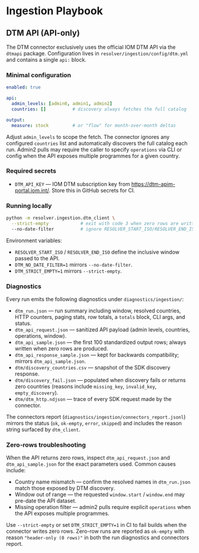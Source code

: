 # Ingestion Playbook

## DTM API (API-only)

The DTM connector exclusively uses the official IOM DTM API via the `dtmapi` package. Configuration lives in
`resolver/ingestion/config/dtm.yml` and contains a single `api:` block.

### Minimal configuration

```yaml
enabled: true

api:
  admin_levels: [admin0, admin1, admin2]
  countries: []          # discovery always fetches the full catalog

output:
  measure: stock         # or "flow" for month-over-month deltas
```

Adjust `admin_levels` to scope the fetch. The connector ignores any configured `countries` list and automatically
discovers the full catalog each run. Admin2 pulls may require the caller to specify `operations` via CLI or config when the
API exposes multiple programmes for a given country.

### Required secrets

* `DTM_API_KEY` — IOM DTM subscription key from <https://dtm-apim-portal.iom.int/>. Store this in GitHub secrets for CI.

### Running locally

```bash
python -m resolver.ingestion.dtm_client \
  --strict-empty            # exit with code 3 when zero rows are written (optional) \
  --no-date-filter          # ignore RESOLVER_START_ISO/RESOLVER_END_ISO (optional)
```

Environment variables:

* `RESOLVER_START_ISO` / `RESOLVER_END_ISO` define the inclusive window passed to the API.
* `DTM_NO_DATE_FILTER=1` mirrors `--no-date-filter`.
* `DTM_STRICT_EMPTY=1` mirrors `--strict-empty`.

### Diagnostics

Every run emits the following diagnostics under `diagnostics/ingestion/`:

* `dtm_run.json` — run summary including window, resolved countries, HTTP counters, paging stats, row totals, a `totals`
  block, CLI args, and status.
* `dtm_api_request.json` — sanitized API payload (admin levels, countries, operations, window).
* `dtm_api_sample.json` — the first 100 standardized output rows; always written when zero rows are produced.
* `dtm_api_response_sample.json` — kept for backwards compatibility; mirrors `dtm_api_sample.json`.
* `dtm/discovery_countries.csv` — snapshot of the SDK discovery response.
* `dtm/discovery_fail.json` — populated when discovery fails or returns zero countries (reasons include `missing_key`,
  `invalid_key`, `empty_discovery`).
* `dtm/dtm_http.ndjson` — trace of every SDK request made by the connector.

The connectors report (`diagnostics/ingestion/connectors_report.jsonl`) mirrors the status (`ok`, `ok-empty`, `error`,
`skipped`) and includes the reason string surfaced by `dtm_client`.

### Zero-rows troubleshooting

When the API returns zero rows, inspect `dtm_api_request.json` and `dtm_api_sample.json` for the exact parameters used. Common
causes include:

* Country name mismatch — confirm the resolved names in `dtm_run.json` match those exposed by DTM discovery.
* Window out of range — the requested `window.start` / `window.end` may pre-date the API dataset.
* Missing operation filter — admin2 pulls require explicit `operations` when the API exposes multiple programmes.

Use `--strict-empty` or set `DTM_STRICT_EMPTY=1` in CI to fail builds when the connector writes zero rows. Zero-row runs are
reported as `ok-empty` with reason `"header-only (0 rows)"` in both the run diagnostics and connectors report.
